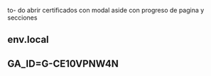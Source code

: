 to- do
abrir certificados con modal
aside con progreso de pagina y secciones

env.local
----------------------
  GA_ID=G-CE10VPNW4N
----------------------
